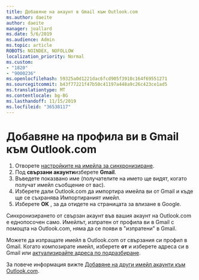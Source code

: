 ```yaml
---
title: Добавяне на акаунт в Gmail към Outlook.com
ms.author: daeite
author: daeite
manager: joallard
ms.date: 5/6/2019
ms.audience: Admin
ms.topic: article
ROBOTS: NOINDEX, NOFOLLOW
localization_priority: Normal
ms.custom:
- "1820"
- "9000236"
ms.openlocfilehash: 59325a0d1221dac6fcd905f3918c164f69551271
ms.sourcegitcommit: b43f77221f47b50c41197a448a9c26c423ce1ad5
ms.translationtype: MT
ms.contentlocale: bg-BG
ms.lasthandoff: 11/15/2019
ms.locfileid: "36538117"
---
```

# <a name="add-your-gmail-account-to-outlookcom"></a>Добавяне на профила ви в Gmail към Outlook.com

1. Отворете [настройките на имейла за синхронизиране](https://go.microsoft.com/fwlink/?linkid=875264).
2. Под **свързани акаунти**изберете **Gmail**.
3. Въведете показвано име (получателите на името ще видят, когато получат имейл съобщение от вас).
4. Изберете дали Outlook.com да импортира имейла ви от Gmail и къде ще се съхранява Импортираният имейл.
5. Изберете **OK** , за да отидете на страницата за влизане в Google.

Синхронизирането от свързан акаунт във вашия акаунт на Outlook.com е еднопосочен само. Имейлът, изпратен от профила ви в Gmail с помощта на Outlook.com, няма да се появи в "изпратени" в Gmail.

Можете да изпращате имейл в Outlook.com от свързания си профил в Gmail. Когато композирате имейл, изберете **от** и изберете адреса си в Gmail или [актуализирайте адреса по подразбиране](https://go.microsoft.com/fwlink/?linkid=875264).

За повече информация вижте [Добавяне на други имейл акаунти към Outlook.com](https://support.office.com/article/c5224df4-5885-4e79-91ba-523aa743f0ba?wt.mc_id=Office_Outlook_com_Alchemy).